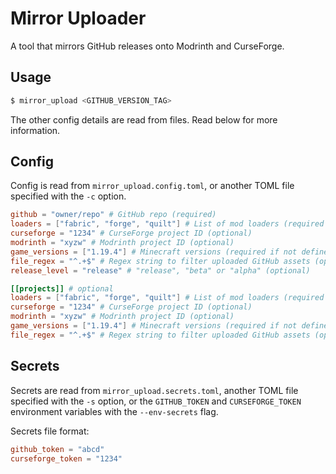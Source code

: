 # Mirror Uploader

A tool that mirrors GitHub releases onto Modrinth and CurseForge.

## Usage

```sh
$ mirror_upload <GITHUB_VERSION_TAG>
```

The other config details are read from files. Read below for more information.

## Config

Config is read from `mirror_upload.config.toml`, or another TOML file specified with the `-c` option.

```toml
github = "owner/repo" # GitHub repo (required)
loaders = ["fabric", "forge", "quilt"] # List of mod loaders (required if not defined for individual projects)
curseforge = "1234" # CurseForge project ID (optional)
modrinth = "xyzw" # Modrinth project ID (optional)
game_versions = ["1.19.4"] # Minecraft versions (required if not defined for individual projects)
file_regex = "^.+$" # Regex string to filter uploaded GitHub assets (optional)
release_level = "release" # "release", "beta" or "alpha" (optional)

[[projects]] # optional
loaders = ["fabric", "forge", "quilt"] # List of mod loaders (required if not defined at top level)
curseforge = "1234" # CurseForge project ID (optional)
modrinth = "xyzw" # Modrinth project ID (optional)
game_versions = ["1.19.4"] # Minecraft versions (required if not defined at top level)
file_regex = "^.+$" # Regex string to filter uploaded GitHub assets (optional)
```

## Secrets

Secrets are read from `mirror_upload.secrets.toml`, another TOML file specified with the `-s` option,
or the `GITHUB_TOKEN` and `CURSEFORGE_TOKEN` environment variables with the `--env-secrets` flag.

Secrets file format:
```toml
github_token = "abcd"
curseforge_token = "1234"
```
